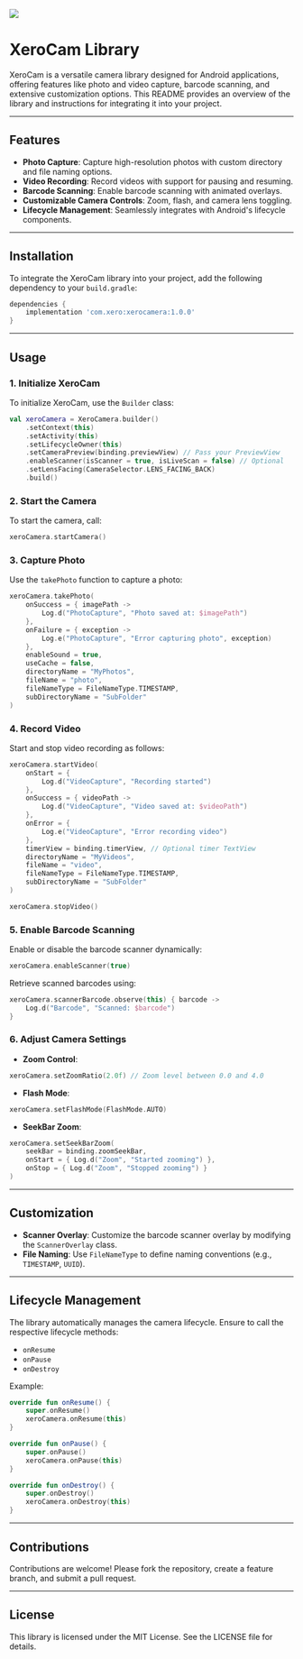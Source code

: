 [![](https://jitpack.io/v/dhineshio/XeroCamLib.svg)](https://jitpack.io/#dhineshio/XeroCamLib)

# XeroCam Library

XeroCam is a versatile camera library designed for Android applications, offering features like photo and video capture, barcode scanning, and extensive customization options. This README provides an overview of the library and instructions for integrating it into your project.

---

## Features

- **Photo Capture**: Capture high-resolution photos with custom directory and file naming options.
- **Video Recording**: Record videos with support for pausing and resuming.
- **Barcode Scanning**: Enable barcode scanning with animated overlays.
- **Customizable Camera Controls**: Zoom, flash, and camera lens toggling.
- **Lifecycle Management**: Seamlessly integrates with Android's lifecycle components.

---

## Installation

To integrate the XeroCam library into your project, add the following dependency to your `build.gradle`:

```groovy
dependencies {
    implementation 'com.xero:xerocamera:1.0.0'
}
```

---

## Usage

### 1. Initialize XeroCam

To initialize XeroCam, use the `Builder` class:

```kotlin
val xeroCamera = XeroCamera.builder()
    .setContext(this)
    .setActivity(this)
    .setLifecycleOwner(this)
    .setCameraPreview(binding.previewView) // Pass your PreviewView
    .enableScanner(isScanner = true, isLiveScan = false) // Optional
    .setLensFacing(CameraSelector.LENS_FACING_BACK)
    .build()
```

### 2. Start the Camera

To start the camera, call:

```kotlin
xeroCamera.startCamera()
```

### 3. Capture Photo

Use the `takePhoto` function to capture a photo:

```kotlin
xeroCamera.takePhoto(
    onSuccess = { imagePath ->
        Log.d("PhotoCapture", "Photo saved at: $imagePath")
    },
    onFailure = { exception ->
        Log.e("PhotoCapture", "Error capturing photo", exception)
    },
    enableSound = true,
    useCache = false,
    directoryName = "MyPhotos",
    fileName = "photo",
    fileNameType = FileNameType.TIMESTAMP,
    subDirectoryName = "SubFolder"
)
```

### 4. Record Video

Start and stop video recording as follows:

```kotlin
xeroCamera.startVideo(
    onStart = {
        Log.d("VideoCapture", "Recording started")
    },
    onSuccess = { videoPath ->
        Log.d("VideoCapture", "Video saved at: $videoPath")
    },
    onError = {
        Log.e("VideoCapture", "Error recording video")
    },
    timerView = binding.timerView, // Optional timer TextView
    directoryName = "MyVideos",
    fileName = "video",
    fileNameType = FileNameType.TIMESTAMP,
    subDirectoryName = "SubFolder"
)

xeroCamera.stopVideo()
```

### 5. Enable Barcode Scanning

Enable or disable the barcode scanner dynamically:

```kotlin
xeroCamera.enableScanner(true)
```

Retrieve scanned barcodes using:

```kotlin
xeroCamera.scannerBarcode.observe(this) { barcode ->
    Log.d("Barcode", "Scanned: $barcode")
}
```

### 6. Adjust Camera Settings

- **Zoom Control**:

```kotlin
xeroCamera.setZoomRatio(2.0f) // Zoom level between 0.0 and 4.0
```

- **Flash Mode**:

```kotlin
xeroCamera.setFlashMode(FlashMode.AUTO)
```

- **SeekBar Zoom**:

```kotlin
xeroCamera.setSeekBarZoom(
    seekBar = binding.zoomSeekBar,
    onStart = { Log.d("Zoom", "Started zooming") },
    onStop = { Log.d("Zoom", "Stopped zooming") }
)
```

---

## Customization

- **Scanner Overlay**: Customize the barcode scanner overlay by modifying the `ScannerOverlay` class.
- **File Naming**: Use `FileNameType` to define naming conventions (e.g., `TIMESTAMP`, `UUID`).

---

## Lifecycle Management

The library automatically manages the camera lifecycle. Ensure to call the respective lifecycle methods:

- `onResume`
- `onPause`
- `onDestroy`

Example:

```kotlin
override fun onResume() {
    super.onResume()
    xeroCamera.onResume(this)
}

override fun onPause() {
    super.onPause()
    xeroCamera.onPause(this)
}

override fun onDestroy() {
    super.onDestroy()
    xeroCamera.onDestroy(this)
}
```

---

## Contributions

Contributions are welcome! Please fork the repository, create a feature branch, and submit a pull request.

---

## License

This library is licensed under the MIT License. See the LICENSE file for details.

